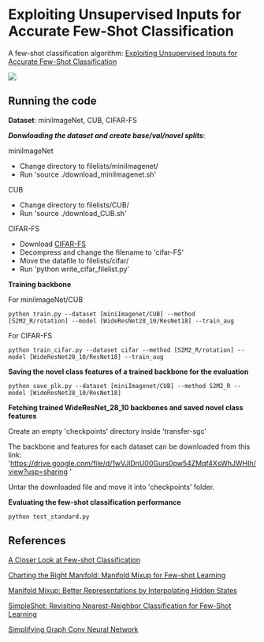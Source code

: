 Exploiting Unsupervised Inputs for Accurate Few-Shot Classification
=======

A few-shot classification algorithm: [Exploiting Unsupervised Inputs for Accurate Few-Shot Classification](https://arxiv.org/pdf/2001.09849.pdf)

![](graph_illu.png)


Running the code
------------
**Dataset**: miniImageNet, CUB, CIFAR-FS

***Donwloading the dataset and create base/val/novel splits***:

miniImageNet
* Change directory to filelists/miniImagenet/
* Run 'source ./download_miniImagenet.sh'

CUB

* Change directory to filelists/CUB/
* Run 'source ./download_CUB.sh' 

CIFAR-FS
* Download [CIFAR-FS](https://drive.google.com/file/d/1pTsCCMDj45kzFYgrnO67BWVbKs48Q3NI/view)
* Decompress and change the filename to 'cifar-FS'
* Move the datafile to filelists/cifar/
* Run 'python write_cifar_filelist.py'
 
**Training backbone**

For miniImageNet/CUB<br/>
```
python train.py --dataset [miniImagenet/CUB] --method [S2M2_R/rotation] --model [WideResNet28_10/ResNet18] --train_aug
```

For CIFAR-FS<br/>
```
python train_cifar.py --dataset cifar --method [S2M2_R/rotation] --model [WideResNet28_10/ResNet18] --train_aug
```

**Saving the novel class features of a trained backbone for the evaluation**
```
python save_plk.py --dataset [miniImagenet/CUB] --method S2M2_R --model [WideResNet28_10/ResNet18]
```

**Fetching trained WideResNet_28_10 backbones and saved novel class features**

Create an empty 'checkpoints' directory inside 'transfer-sgc'

The backbone and features for each dataset can be downloaded from this link: 'https://drive.google.com/file/d/1wVJlDnU00Gurs0pw54ZMqf4XsWhJWHIh/view?usp=sharing
' 

Untar the downloaded file and move it into 'checkpoints' folder.

**Evaluating the few-shot classification performance**
```
python test_standard.py
```

References
------------
[A Closer Look at Few-shot Classification](https://openreview.net/pdf?id=HkxLXnAcFQ)

[Charting the Right Manifold: Manifold Mixup for Few-shot Learning](https://arxiv.org/pdf/1907.12087v3.pdf)

[Manifold Mixup: Better Representations by Interpolating Hidden States](https://arxiv.org/pdf/1806.05236.pdf)

[SimpleShot: Revisiting Nearest-Neighbor Classification for Few-Shot Learning](https://arxiv.org/pdf/1911.04623v2.pdf)

[Simplifying Graph Conv Neural Network](https://arxiv.org/pdf/1902.07153.pdf)

